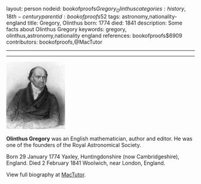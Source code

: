 layout: person
nodeid: bookofproofs$Gregory_Olinthus
categories: history,18th-century
parentid: bookofproofs$52
tags: astronomy,nationality-england
title: Gregory, Olinthus
born: 1774
died: 1841
description: Some facts about Olinthus Gregory
keywords: gregory, olinthus,astronomy,nationality england
references: bookofproofs$6909
contributors: bookofproofs,@MacTutor

---


---

![Gregory_Olinthus.jpg](https://github.com/bookofproofs/bookofproofs.github.io/blob/main/_sources/_assets/images/portraits/Gregory_Olinthus.jpg?raw=true)

**Olinthus Gregory**  was an English mathematician, author and editor. He was one of the founders of the Royal Astronomical Society.

Born 29 January 1774 Yaxley, Huntingdonshire (now Cambridgeshire), England. Died 2 February 1841 Woolwich, near London, England.


View full biography at [MacTutor](https://mathshistory.st-andrews.ac.uk/Biographies/Gregory_Olinthus/).